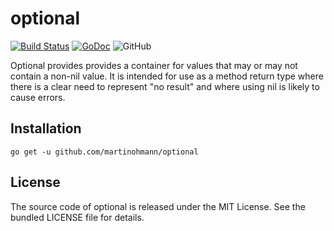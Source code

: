 # optional

[![Build Status](https://travis-ci.org/martinohmann/optional.svg?branch=master)](https://travis-ci.org/martinohmann/optional)
[![GoDoc](https://godoc.org/github.com/martinohmann/optional?status.svg)](https://godoc.org/github.com/martinohmann/optional)
![GitHub](https://img.shields.io/github/license/martinohmann/optional?color=orange)

Optional provides provides a container for values that may or may not contain a
non-nil value. It is intended for use as a method return type where there is a
clear need to represent "no result" and where using nil is likely to cause
errors.

## Installation

```
go get -u github.com/martinohmann/optional
```

## License

The source code of optional is released under the MIT License. See the bundled
LICENSE file for details.
